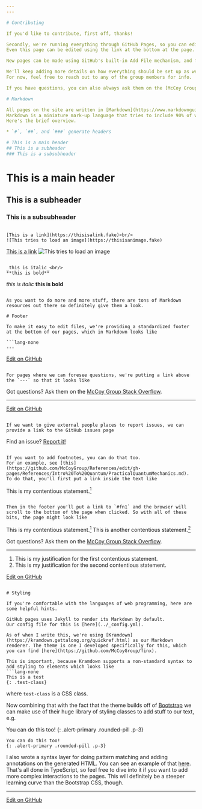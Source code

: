 ```yaml
---
---

# Contributing

If you'd like to contribute, first off, thanks!

Secondly, we're running everything through GitHub Pages, so you can edit all the content on GitHub itself.
Even this page can be edited using the link at the bottom at the page.

New pages can be made using GitHub's built-in Add File mechanism, and files can be uploaded using the Upload File button.

We'll keep adding more details on how everything should be set up as we work through it.
For now, feel free to reach out to any of the group members for info.

If you have questions, you can also always ask them on the [McCoy Group Stack Overflow](https://stackoverflow.com/c/mccoygroup/questions/ask).

# Markdown

All pages on the site are written in [Markdown](https://www.markdownguide.org/getting-started/).
Markdown is a miniature mark-up language that tries to include 90% of what people need to do when writing content for the web.
Here's the brief overview.

* `#`, `##`, and `###` generate headers

# This is a main header
## This is a subheader
### This is a subsubheader
```
# This is a main header
## This is a subheader
### This is a subsubheader
```

[This is a link](https://thisisalink.fake)<br/>
![This tries to load an image](https://thisisanimage.fake)
```
[This is a link](https://thisisalink.fake)
![This tries to load an image](https://thisisanimage.fake)
```

_this is italic_<br/>
**this is bold**
```
_this is italic_
**this is bold**
```

As you want to do more and more stuff, there are tons of Markdown resources out there so definitely give them a look.

# Footer

To make it easy to edit files, we're providing a standardized footer at the bottom of our pages, which in Markdown looks like

```lang-none
---
```

[Edit on GitHub](https://github.com/McCoyGroup/References/edit/gh-pages/References/McCoy%20Group%20Code%20Academy/<Path/To/Page.md>)
```

For pages where we can foresee questions, we're putting a link above the `---` so that it looks like
```
Got questions? Ask them on the [McCoy Group Stack Overflow](https://stackoverflow.com/c/mccoygroup/questions/ask).

---
[Edit on GitHub](https://github.com/McCoyGroup/References/edit/gh-pages/References/McCoy%20Group%20Code%20Academy/<Path/To/Page.md>)
```

If we want to give external people places to report issues, we can provide a link to the GitHub issues page
```
Find an issue? [Report it!](https://github.com/McCoyGroup/References/issues/new)
```

If you want to add footnotes, you can do that too.
For an example, see [this](https://github.com/McCoyGroup/References/edit/gh-pages/References/Intro%20To%20Quantum/PracticalQuantumMechanics.md).
To do that, you'll first put a link inside the text like
```
This is my contentious statement.[<sup>1</sup>]
```

Then in the footer you'll put a link to `#fn1` and the browser will scroll to the bottom of the page when clicked. So with all of these bits, the page might look like
```
This is my contentious statement.[<sup>1</sup>]
This is another contentious statement.[<sup>2</sup>]

Got questions? Ask them on the [McCoy Group Stack Overflow](https://stackoverflow.com/c/mccoygroup/questions/ask).

---
[<sup>1</sup>]: #fn1
[<sup>2</sup>]: #fn2

1. <a id="fn1"></a> This is my justification for the first contentious statement.
2. <a id="fn2"></a> This is my justification for the second contentious statement.

[Edit on GitHub](https://github.com/McCoyGroup/References/edit/gh-pages/References/McCoy%20Group%20Code%20Academy/<Path/To/Page.md>)
```

# Styling

If you're comfortable with the languages of web programming, here are some helpful hints.

GitHub pages uses Jekyll to render its Markdown by default.
Our config file for this is [here](../_config.yml).

As of when I write this, we're using [Kramdown](https://kramdown.gettalong.org/quickref.html) as our Markdown renderer. The theme is one I developed specifically for this, which you can find [here](https://github.com/McCoyGroup/finx).

This is important, because Kramdown supports a non-standard syntax to add styling to elements which looks like
```lang-none
This is a test
{: .test-class}
```

where `test-class` is a CSS class.

Now combining that with the fact that the theme builds off of [Bootstrap](https://getbootstrap.com/docs/4.3/getting-started/introduction/) we can make use of their huge library of styling classes to add stuff to our text, e.g.

You can do this too!
{: .alert-primary .rounded-pill .p-3}

```lang-none
You can do this too!
{: .alert-primary .rounded-pill .p-3}
```

I also wrote a syntax layer for doing pattern matching and adding annotations on the generated HTML. You can see an example of that [here](https://github.com/b3m2a1/annotateMD/blob/master/annotations/simple_transforms.ts). That's all done in TypeScript, so feel free to dive into it if you want to add more complex interactions to the pages.
This will definitely be a steeper learning curve than the Bootstrap CSS, though.



---
[Edit on GitHub](https://github.com/McCoyGroup/References/edit/gh-pages/McCoy%20Group%20Code%20Academy/Contributing.md)
